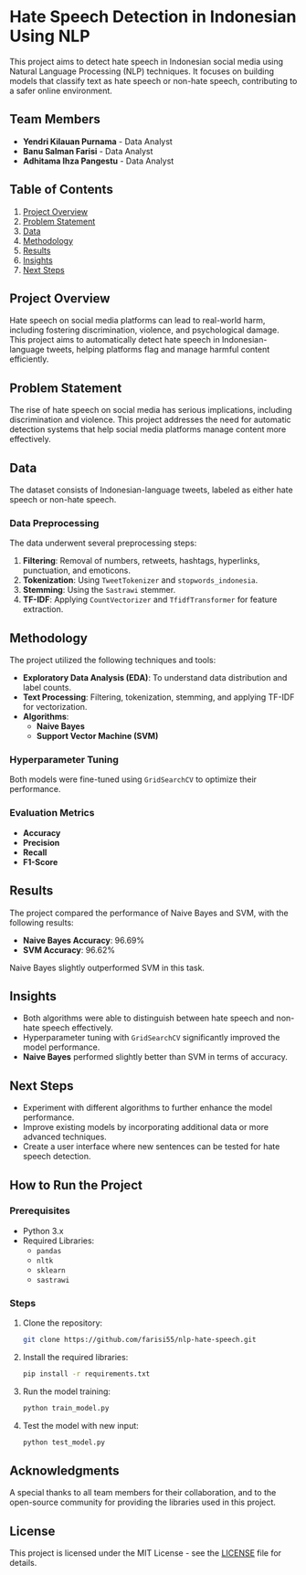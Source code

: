 
# Hate Speech Detection in Indonesian Using NLP

This project aims to detect hate speech in Indonesian social media using Natural Language Processing (NLP) techniques. It focuses on building models that classify text as hate speech or non-hate speech, contributing to a safer online environment.

## Team Members
- **Yendri Kilauan Purnama** - Data Analyst
- **Banu Salman Farisi** - Data Analyst
- **Adhitama Ihza Pangestu** - Data Analyst

## Table of Contents
1. [Project Overview](#project-overview)
2. [Problem Statement](#problem-statement)
3. [Data](#data)
4. [Methodology](#methodology)
5. [Results](#results)
6. [Insights](#insights)
7. [Next Steps](#next-steps)

## Project Overview
Hate speech on social media platforms can lead to real-world harm, including fostering discrimination, violence, and psychological damage. This project aims to automatically detect hate speech in Indonesian-language tweets, helping platforms flag and manage harmful content efficiently.

## Problem Statement
The rise of hate speech on social media has serious implications, including discrimination and violence. This project addresses the need for automatic detection systems that help social media platforms manage content more effectively.

## Data
The dataset consists of Indonesian-language tweets, labeled as either hate speech or non-hate speech. 

### Data Preprocessing
The data underwent several preprocessing steps:
1. **Filtering**: Removal of numbers, retweets, hashtags, hyperlinks, punctuation, and emoticons.
2. **Tokenization**: Using `TweetTokenizer` and `stopwords_indonesia`.
3. **Stemming**: Using the `Sastrawi` stemmer.
4. **TF-IDF**: Applying `CountVectorizer` and `TfidfTransformer` for feature extraction.

## Methodology
The project utilized the following techniques and tools:
- **Exploratory Data Analysis (EDA)**: To understand data distribution and label counts.
- **Text Processing**: Filtering, tokenization, stemming, and applying TF-IDF for vectorization.
- **Algorithms**:
  - **Naive Bayes**
  - **Support Vector Machine (SVM)**
  
### Hyperparameter Tuning
Both models were fine-tuned using `GridSearchCV` to optimize their performance.

### Evaluation Metrics
- **Accuracy**
- **Precision**
- **Recall**
- **F1-Score**

## Results
The project compared the performance of Naive Bayes and SVM, with the following results:

- **Naive Bayes Accuracy**: 96.69%
- **SVM Accuracy**: 96.62%

Naive Bayes slightly outperformed SVM in this task.

## Insights
- Both algorithms were able to distinguish between hate speech and non-hate speech effectively.
- Hyperparameter tuning with `GridSearchCV` significantly improved the model performance.
- **Naive Bayes** performed slightly better than SVM in terms of accuracy.

## Next Steps
- Experiment with different algorithms to further enhance the model performance.
- Improve existing models by incorporating additional data or more advanced techniques.
- Create a user interface where new sentences can be tested for hate speech detection.

## How to Run the Project

### Prerequisites
- Python 3.x
- Required Libraries:
  - `pandas`
  - `nltk`
  - `sklearn`
  - `sastrawi`

### Steps
1. Clone the repository:
   ```bash
   git clone https://github.com/farisi55/nlp-hate-speech.git
   ```
2. Install the required libraries:
   ```bash
   pip install -r requirements.txt
   ```
3. Run the model training:
   ```bash
   python train_model.py
   ```
4. Test the model with new input:
   ```bash
   python test_model.py
   ```

## Acknowledgments
A special thanks to all team members for their collaboration, and to the open-source community for providing the libraries used in this project.

## License
This project is licensed under the MIT License - see the [LICENSE](LICENSE) file for details.
